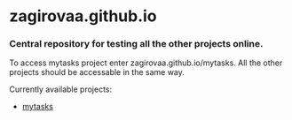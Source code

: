 # zagirovaa.github.io
### Central repository for testing all the other projects online.

To access mytasks project enter zagirovaa.github.io/mytasks.  All the other projects should be accessable in the same way.

Currently available projects:
- [mytasks](https://zagirovaa.github.io/mytasks)
